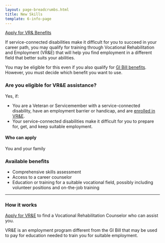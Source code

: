 ```yaml
---
layout: page-breadcrumbs.html
title: New Skills
template: 6-info-page
---
```


<div class="main" role="main" markdown="0">

<div class="action-bar">
  <div class="row">
    <div class="small-12 columns">
      <a class="usa-button-primary va-button-primary" href="/vocational-rehab-and-employment/apply-vre/">Apply for VR&amp; Benefits</a>
    </div>
  </div>
</div>


If service-connected disabilities make it difficult for you to succeed in your career path, you may qualify for training through Vocational Rehabilitation and Employment (VR&amp;E) that will help you find employment in a different field that better suits your abilities.

You may be eligible for this even if you also qualify for [GI Bill benefits](/education/gi-bill/).  However, you must decide which benefit you want to use.



<div class="call-out" markdown="1">

### Are you eligible for VR&amp;E assistance?

Yes, if:

- You are a Veteran or Servicemember with a service-connected disability, have an employment barrier or handicap, and are [enrolled in VR&amp;E](/vocational-rehab-and-employment/apply-vre/).
- Your service-connected disabilities make it difficult for you to prepare for, get, and keep suitable employment.

</div>

#### Who can apply

You and your family

### Available benefits

- Comprehensive skills assessment
- Access to a career counselor
- Education or training for a suitable vocational field, possibly including volunteer positions and on-the-job training

<hr>

### How it works

[Apply for VR&amp;E](/vocational-rehab-and-employment/apply-vre/) to find a Vocational Rehabilitation Counselor who can assist you.

VR&amp;E is an employment program different from the GI Bill that may be used to pay for education needed to train you for suitable employment.
